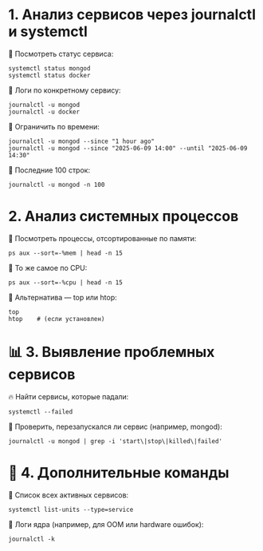 # 1. Анализ сервисов через journalctl и systemctl
📌 Посмотреть статус сервиса:

    systemctl status mongod
    systemctl status docker

📌 Логи по конкретному сервису:

    journalctl -u mongod
    journalctl -u docker

📌 Ограничить по времени:

    journalctl -u mongod --since "1 hour ago"
    journalctl -u mongod --since "2025-06-09 14:00" --until "2025-06-09 14:30"

📌 Последние 100 строк:

    journalctl -u mongod -n 100

# 2. Анализ системных процессов
📌 Посмотреть процессы, отсортированные по памяти:

    ps aux --sort=-%mem | head -n 15

📌 То же самое по CPU:

    ps aux --sort=-%cpu | head -n 15

📌 Альтернатива — top или htop:

    top
    htop    # (если установлен)

# 📊 3. Выявление проблемных сервисов
🔥 Найти сервисы, которые падали:

    systemctl --failed

📌 Проверить, перезапускался ли сервис (например, mongod):

    journalctl -u mongod | grep -i 'start\|stop\|killed\|failed'

# 🧠 4. Дополнительные команды
📌 Список всех активных сервисов:

    systemctl list-units --type=service

📌 Логи ядра (например, для OOM или hardware ошибок):

    journalctl -k
